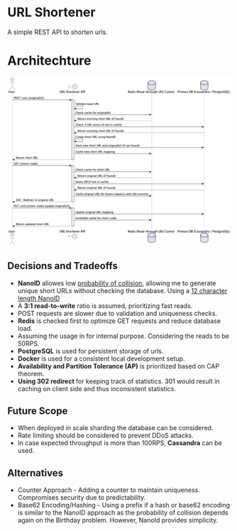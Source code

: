 # URL Shortener
A simple REST API to shorten urls. 

# Architechture
![URL Shortener Architecture](out/architechture/url-shortener/url-shortener.png)

## Decisions and Tradeoffs
* **NanoID** allowes low [probability of collision](https://en.wikipedia.org/wiki/Birthday_problem), allowing me to generate unique short URLs without checking the database. Using a [12 character length NanoID](https://alex7kom.github.io/nano-nanoid-cc/?alphabet=_-0123456789ABCDEFGHIJKLMNOPQRSTUVWXYZabcdefghijklmnopqrstuvwxyz&size=12&speed=25&speedUnit=second)
* A **3:1 read-to-write** ratio is assumed, prioritizing fast reads.
* POST requests are slower due to validation and uniqueness checks.
* **Redis** is checked first to optimize GET requests and reduce database load.
* Assuming the usage in for internal purpose. Considering the reads to be 50RPS.
* **PostgreSQL** is used for persistent storage of urls.
* **Docker** is used for a consistent local development setup.
* **Availability and Partition Tolerance (AP)** is prioritized based on CAP theorem.
* **Using 302 redirect** for keeping track of statistics. 301 would result in caching on client side and thus inconsistent statistics.

## Future Scope
* When deployed in scale sharding the database can be considered. 
* Rate limiting should be considered to prevent DDoS attacks. 
* In case expected throughput is more than 100RPS, **Cassandra** can be used.

## Alternatives
* Counter Approach - Adding a counter to maintain uniqueness. Compromises security due to predictability.
* Base62 Encoding/Hashing - Using a prefix if a hash or base62 encoding is similar to the NanoID approach as the probability of collision depends again on the Birthday problem. However, NanoId provides simplicity.